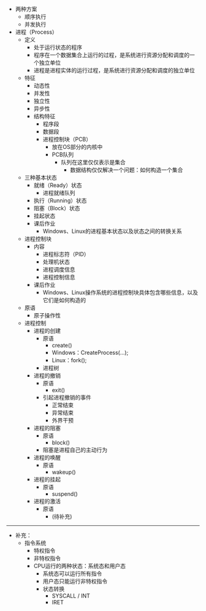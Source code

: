 - 两种方案
	- 顺序执行
	- 并发执行
- 进程（Process）
	- 定义
		- 处于运行状态的程序
		- 程序在一个数据集合上运行的过程，是系统进行资源分配和调度的一个独立单位
		- 进程是进程实体的运行过程，是系统进行资源分配和调度的独立单位
	- 特征
		- 动态性
		- 并发性
		- 独立性
		- 异步性
		- 结构特征
			- 程序段
			- 数据段
			- 进程控制块（PCB）
				- 放在OS部分的内核中
				- PCB队列
					- 队列在这里仅仅表示是集合
						- 数据结构仅仅解决一个问题：如何构造一个集合
	- 三种基本状态
		- 就绪（Ready）状态
			- 进程就绪队列
		- 执行（Running）状态
		- 阻塞（Block）状态
		- 挂起状态
		- 课后作业
			- Windows、Linux的进程基本状态以及状态之间的转换关系
	- 进程控制块
		- 内容
			- 进程标志符（PID）
			- 处理机状态
			- 进程调度信息
			- 进程控制信息
		- 课后作业
			- Windows、Linux操作系统的进程控制块具体包含哪些信息，以及它们是如何构造的
	- 原语
		- 原子操作性
	- 进程控制
		- 进程的创建
			- 原语
				- create()
				- Windows：CreateProcess(...);
				- Linux：fork();
			- 进程树
		- 进程的撤销
			- 原语
				- exit()
			- 引起进程撤销的事件
				- 正常结束
				- 异常结束
				- 外界干预
		- 进程的阻塞
			- 原语
				- block()
			- 阻塞是进程自己的主动行为
		- 进程的唤醒
			- 原语
				- wakeup()
		- 进程的挂起
			- 原语
				- suspend()
		- 进程的激活
			- 原语
				- (待补充)
- ---
- 补充：
	- 指令系统
		- 特权指令
		- 非特权指令
		- CPU运行的两种状态：系统态和用户态
			- 系统态可以运行所有指令
			- 用户态只能运行非特权指令
			- 状态转换
				- SYSCALL / INT
				- IRET